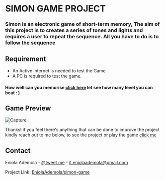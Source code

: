 # SIMON GAME PROJECT
### Simon is an electronic game of short-term memory, The aim of this project is to creates a series of tones and lights and requires a user to repeat the sequence. All you have to do is to follow the sequence


## Requirement

* An Active internet is needed to test the Game
* A PC is required to test the game.

#### How well can you memorise [click here](https://simon-game-lilac.vercel.app/) let see how many level you can beat : )

## Game Preview
![Capture](https://user-images.githubusercontent.com/107508295/177014072-96570803-a26a-4fc0-b71f-d68d8a4e2730.PNG)


Thanks! if you feel there's anything that can be done to improve the project kindly reach out to me below,
to see the project or play the game [click me](https://simon-game-lilac.vercel.app/)

<!-- CONTACT -->
## Contact

Eniola Ademola - [@tweet me](https://twitter.com/_daveworld) - it.eniolaademola@gmail.com

Project Link: [EniolaAdemola/simon-game](https://github.com/EniolaAdemola/simon-game)
